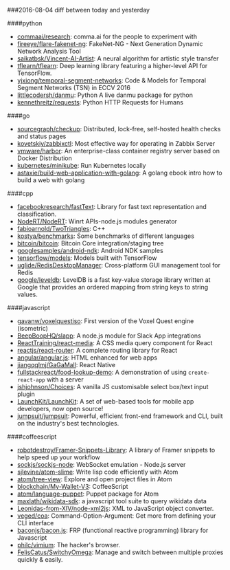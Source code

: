 ###2016-08-04
diff between today and yesterday

####python
* [commaai/research](https://github.com/commaai/research): comma.ai for the people to experiment with
* [fireeye/flare-fakenet-ng](https://github.com/fireeye/flare-fakenet-ng): FakeNet-NG - Next Generation Dynamic Network Analysis Tool
* [saikatbsk/Vincent-AI-Artist](https://github.com/saikatbsk/Vincent-AI-Artist): A neural algorithm for artistic style transfer
* [tflearn/tflearn](https://github.com/tflearn/tflearn): Deep learning library featuring a higher-level API for TensorFlow.
* [yjxiong/temporal-segment-networks](https://github.com/yjxiong/temporal-segment-networks): Code & Models for Temporal Segment Networks (TSN) in ECCV 2016
* [littlecodersh/danmu](https://github.com/littlecodersh/danmu): Python  A live danmu package for python
* [kennethreitz/requests](https://github.com/kennethreitz/requests): Python HTTP Requests for Humans

####go
* [sourcegraph/checkup](https://github.com/sourcegraph/checkup): Distributed, lock-free, self-hosted health checks and status pages
* [kovetskiy/zabbixctl](https://github.com/kovetskiy/zabbixctl): Most effective way for operating in Zabbix Server
* [vmware/harbor](https://github.com/vmware/harbor): An enterprise-class container registry server based on Docker Distribution
* [kubernetes/minikube](https://github.com/kubernetes/minikube): Run Kubernetes locally
* [astaxie/build-web-application-with-golang](https://github.com/astaxie/build-web-application-with-golang): A golang ebook intro how to build a web with golang

####cpp
* [facebookresearch/fastText](https://github.com/facebookresearch/fastText): Library for fast text representation and classification.
* [NodeRT/NodeRT](https://github.com/NodeRT/NodeRT): Winrt APIs-node.js modules generator
* [fabioarnold/TwoTriangles](https://github.com/fabioarnold/TwoTriangles): C++
* [kostya/benchmarks](https://github.com/kostya/benchmarks): Some benchmarks of different languages
* [bitcoin/bitcoin](https://github.com/bitcoin/bitcoin): Bitcoin Core integration/staging tree
* [googlesamples/android-ndk](https://github.com/googlesamples/android-ndk): Android NDK samples
* [tensorflow/models](https://github.com/tensorflow/models): Models built with TensorFlow
* [uglide/RedisDesktopManager](https://github.com/uglide/RedisDesktopManager):  Cross-platform GUI management tool for Redis
* [google/leveldb](https://github.com/google/leveldb): LevelDB is a fast key-value storage library written at Google that provides an ordered mapping from string keys to string values.

####javascript
* [gavanw/voxelquestiso](https://github.com/gavanw/voxelquestiso): First version of the Voxel Quest engine (isometric)
* [BeepBoopHQ/slapp](https://github.com/BeepBoopHQ/slapp): A node.js module for Slack App integrations
* [ReactTraining/react-media](https://github.com/ReactTraining/react-media): A CSS media query component for React
* [reactjs/react-router](https://github.com/reactjs/react-router): A complete routing library for React
* [angular/angular.js](https://github.com/angular/angular.js): HTML enhanced for web apps
* [jiangqqlmj/GaGaMall](https://github.com/jiangqqlmj/GaGaMall): React Native
* [fullstackreact/food-lookup-demo](https://github.com/fullstackreact/food-lookup-demo): A demonstration of using `create-react-app` with a server
* [jshjohnson/Choices](https://github.com/jshjohnson/Choices): A vanilla JS customisable select box/text input plugin
* [LaunchKit/LaunchKit](https://github.com/LaunchKit/LaunchKit): A set of web-based tools for mobile app developers, now open source!
* [jumpsuit/jumpsuit](https://github.com/jumpsuit/jumpsuit): Powerful, efficient front-end framework and CLI, built on the industry's best technologies.

####coffeescript
* [robotdestroy/Framer-Snippets-Library](https://github.com/robotdestroy/Framer-Snippets-Library): A library of Framer snippets to help speed up your workflow
* [sockjs/sockjs-node](https://github.com/sockjs/sockjs-node): WebSocket emulation - Node.js server
* [sjlevine/atom-slime](https://github.com/sjlevine/atom-slime): Write lisp code efficiently with Atom
* [atom/tree-view](https://github.com/atom/tree-view): Explore and open project files in Atom
* [blockchain/My-Wallet-V3](https://github.com/blockchain/My-Wallet-V3): CoffeeScript
* [atom/language-puppet](https://github.com/atom/language-puppet): Puppet package for Atom
* [maxlath/wikidata-sdk](https://github.com/maxlath/wikidata-sdk): a javascript tool suite to query wikidata data
* [Leonidas-from-XIV/node-xml2js](https://github.com/Leonidas-from-XIV/node-xml2js): XML to JavaScript object converter.
* [veged/coa](https://github.com/veged/coa): Command-Option-Argument: Get more from defining your CLI interface
* [baconjs/bacon.js](https://github.com/baconjs/bacon.js): FRP (functional reactive programming) library for Javascript
* [philc/vimium](https://github.com/philc/vimium): The hacker's browser.
* [FelisCatus/SwitchyOmega](https://github.com/FelisCatus/SwitchyOmega): Manage and switch between multiple proxies quickly & easily.
